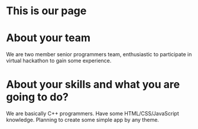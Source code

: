 This is our page
================


About your team
===========================

We are two member senior programmers team, enthusiastic to participate in virtual hackathon to gain some experience.


About your skills and what you are going to do?
=======
We are basically C++ programmers. Have some HTML/CSS/JavaScript knowledge. Planning to create some simple app by any theme.

